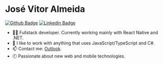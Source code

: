 # José Vitor Almeida 

[![Github Badge](https://img.shields.io/badge/-Github-000?style=flat-square&logo=Github&logoColor=white&link=https://github.com/vonSchweeee)](https://github.com/vonSchweeee)
[![Linkedin Badge](https://img.shields.io/badge/-LinkedIn-blue?style=flat-square&logo=Linkedin&logoColor=white&link=https://www.linkedin.com/in/jos%C3%A9-vitor-almeida-0588b61a9/)](https://www.linkedin.com/in/jos%C3%A9-vitor-almeida-0588b61a9/)

- :man_technologist: Fullstack developer. Currently working mainly with React Native and .NET.
- 🎈 I like to work with anything that uses JavaScript/TypeScript and C#.
- 📫 Contact me: [Outlook](mailto:jvitor_2003@hotmail.com).
- 🕘 Passionate about new web and mobile technologies.
